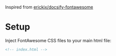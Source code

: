 Inspired from [erickjx/docsify-fontawesome](https://github.com/erickjx/docsify-fontawesome)
# Setup
Inject FontAwesome CSS files to your main html file:
```html
<!-- index.html -->

```
